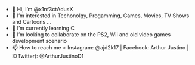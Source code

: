 - 👋 Hi, I’m @x1nf3ctAdusX
- 👀 I’m interested in Techonolgy, Progamming, Games, Movies, TV Shows and Cartoons ...
- 🌱 I’m currently learning C
- 💞️ I’m looking to collaborate on the PS2, Wii and old video games development scenario
- 📫 How to reach me > Instagram: @ajd2k17 | Facebook: Arthur Justino | X(Twitter): @ArthurJustinoD1

<!---
Nick5779/Nick5779 is a ✨ special ✨ repository because its `README.md` (this file) appears on your GitHub profile.
You can click the Preview link to take a look at your changes.
--->
